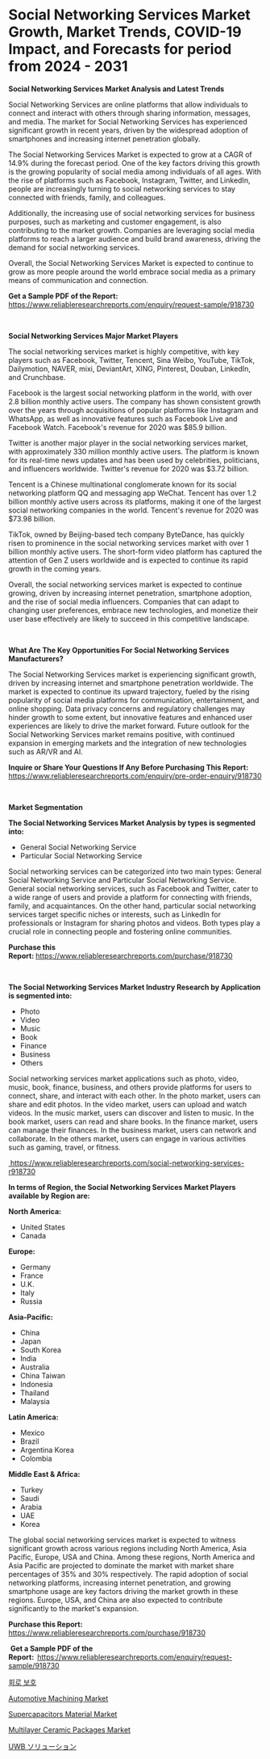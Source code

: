 <p><h1>Social Networking Services Market Growth, Market Trends, COVID-19 Impact, and Forecasts for period from 2024 - 2031</h1></p><p><strong>Social Networking Services Market Analysis and Latest Trends</strong></p>
<p><p>Social Networking Services are online platforms that allow individuals to connect and interact with others through sharing information, messages, and media. The market for Social Networking Services has experienced significant growth in recent years, driven by the widespread adoption of smartphones and increasing internet penetration globally.</p><p>The Social Networking Services Market is expected to grow at a CAGR of 14.9% during the forecast period. One of the key factors driving this growth is the growing popularity of social media among individuals of all ages. With the rise of platforms such as Facebook, Instagram, Twitter, and LinkedIn, people are increasingly turning to social networking services to stay connected with friends, family, and colleagues.</p><p>Additionally, the increasing use of social networking services for business purposes, such as marketing and customer engagement, is also contributing to the market growth. Companies are leveraging social media platforms to reach a larger audience and build brand awareness, driving the demand for social networking services.</p><p>Overall, the Social Networking Services Market is expected to continue to grow as more people around the world embrace social media as a primary means of communication and connection.</p></p>
<p><strong>Get a Sample PDF of the Report:&nbsp;</strong> <a href="https://www.reliableresearchreports.com/enquiry/request-sample/918730">https://www.reliableresearchreports.com/enquiry/request-sample/918730</a></p>
<p>&nbsp;</p>
<p><strong>Social Networking Services Major Market Players</strong></p>
<p><p>The social networking services market is highly competitive, with key players such as Facebook, Twitter, Tencent, Sina Weibo, YouTube, TikTok, Dailymotion, NAVER, mixi, DeviantArt, XING, Pinterest, Douban, LinkedIn, and Crunchbase.</p><p>Facebook is the largest social networking platform in the world, with over 2.8 billion monthly active users. The company has shown consistent growth over the years through acquisitions of popular platforms like Instagram and WhatsApp, as well as innovative features such as Facebook Live and Facebook Watch. Facebook's revenue for 2020 was $85.9 billion.</p><p>Twitter is another major player in the social networking services market, with approximately 330 million monthly active users. The platform is known for its real-time news updates and has been used by celebrities, politicians, and influencers worldwide. Twitter's revenue for 2020 was $3.72 billion.</p><p>Tencent is a Chinese multinational conglomerate known for its social networking platform QQ and messaging app WeChat. Tencent has over 1.2 billion monthly active users across its platforms, making it one of the largest social networking companies in the world. Tencent's revenue for 2020 was $73.98 billion.</p><p>TikTok, owned by Beijing-based tech company ByteDance, has quickly risen to prominence in the social networking services market with over 1 billion monthly active users. The short-form video platform has captured the attention of Gen Z users worldwide and is expected to continue its rapid growth in the coming years.</p><p>Overall, the social networking services market is expected to continue growing, driven by increasing internet penetration, smartphone adoption, and the rise of social media influencers. Companies that can adapt to changing user preferences, embrace new technologies, and monetize their user base effectively are likely to succeed in this competitive landscape.</p></p>
<p>&nbsp;</p>
<p><strong>What Are The Key Opportunities For Social Networking Services Manufacturers?</strong></p>
<p><p>The Social Networking Services market is experiencing significant growth, driven by increasing internet and smartphone penetration worldwide. The market is expected to continue its upward trajectory, fueled by the rising popularity of social media platforms for communication, entertainment, and online shopping. Data privacy concerns and regulatory challenges may hinder growth to some extent, but innovative features and enhanced user experiences are likely to drive the market forward. Future outlook for the Social Networking Services market remains positive, with continued expansion in emerging markets and the integration of new technologies such as AR/VR and AI.</p></p>
<p><strong>Inquire or Share Your Questions If Any Before Purchasing This Report:</strong> <a href="https://www.reliableresearchreports.com/enquiry/pre-order-enquiry/918730">https://www.reliableresearchreports.com/enquiry/pre-order-enquiry/918730</a></p>
<p>&nbsp;</p>
<p><strong>Market Segmentation</strong></p>
<p><strong>The Social Networking Services Market Analysis by types is segmented into:</strong></p>
<p><ul><li>General Social Networking Service</li><li>Particular Social Networking Service</li></ul></p>
<p><p>Social networking services can be categorized into two main types: General Social Networking Service and Particular Social Networking Service. General social networking services, such as Facebook and Twitter, cater to a wide range of users and provide a platform for connecting with friends, family, and acquaintances. On the other hand, particular social networking services target specific niches or interests, such as LinkedIn for professionals or Instagram for sharing photos and videos. Both types play a crucial role in connecting people and fostering online communities.</p></p>
<p><strong>Purchase this Report:&nbsp;</strong><a href="https://www.reliableresearchreports.com/purchase/918730">https://www.reliableresearchreports.com/purchase/918730</a></p>
<p>&nbsp;</p>
<p><strong>The Social Networking Services Market Industry Research by Application is segmented into:</strong></p>
<p><ul><li>Photo</li><li>Video</li><li>Music</li><li>Book</li><li>Finance</li><li>Business</li><li>Others</li></ul></p>
<p><p>Social networking services market applications such as photo, video, music, book, finance, business, and others provide platforms for users to connect, share, and interact with each other. In the photo market, users can share and edit photos. In the video market, users can upload and watch videos. In the music market, users can discover and listen to music. In the book market, users can read and share books. In the finance market, users can manage their finances. In the business market, users can network and collaborate. In the others market, users can engage in various activities such as gaming, travel, or fitness.</p></p>
<p><a href="https://www.reliableresearchreports.com/social-networking-services-r918730">&nbsp;https://www.reliableresearchreports.com/social-networking-services-r918730</a></p>
<p><strong>In terms of Region, the Social Networking Services Market Players available by Region are:</strong></p>
<p>
    <p> <strong> North America: </strong>
        <ul>
            <li>United States</li>
            <li>Canada</li>
        </ul>
        </p> 
    <p> <strong> Europe: </strong>
        <ul>
            <li>Germany</li>
            <li>France</li>
            <li>U.K.</li>
            <li>Italy</li>
            <li>Russia</li>
        </ul>
        </p> 
    <p> <strong> Asia-Pacific: </strong>
        <ul>
            <li>China</li>
            <li>Japan</li>
            <li>South Korea</li>
            <li>India</li>
            <li>Australia</li>
            <li>China Taiwan</li>
            <li>Indonesia</li>
            <li>Thailand</li>
            <li>Malaysia</li>
        </ul>
        </p> 
    <p> <strong> Latin America: </strong>
        <ul>
            <li>Mexico</li>
            <li>Brazil</li>
            <li>Argentina Korea</li>
            <li>Colombia</li>
        </ul>
        </p> 
    <p> <strong> Middle East & Africa: </strong>
        <ul>
            <li>Turkey</li>
            <li>Saudi</li>
            <li>Arabia</li>
            <li>UAE</li>
            <li>Korea</li>
        </ul>
    </p>
    </p>
<p><p>The global social networking services market is expected to witness significant growth across various regions including North America, Asia Pacific, Europe, USA and China. Among these regions, North America and Asia Pacific are projected to dominate the market with market share percentages of 35% and 30% respectively. The rapid adoption of social networking platforms, increasing internet penetration, and growing smartphone usage are key factors driving the market growth in these regions. Europe, USA, and China are also expected to contribute significantly to the market's expansion.</p></p>
<p><strong>Purchase this Report: </strong><a href="https://www.reliableresearchreports.com/purchase/918730">https://www.reliableresearchreports.com/purchase/918730</a></p>
<p>&nbsp;<strong>Get a Sample PDF of the Report:&nbsp;&nbsp;</strong><a href="https://www.reliableresearchreports.com/enquiry/request-sample/918730">https://www.reliableresearchreports.com/enquiry/request-sample/918730</a></p>
<p><strong></strong></p>
<p><p><a href="https://github.com/anton65482023/Market-Research-Report-List-1/blob/main/274156848411.md">회로 보호</a></p><p><a href="https://github.com/Paul14Anderson63/Market-Research-Report-List-4/blob/main/automotive-machining-market.md">Automotive Machining Market</a></p><p><a href="https://issuu.com/reportprime-2/docs/supercapacitors-material-market-size-2030.pptx">Supercapacitors Material Market</a></p><p><a href="https://issuu.com/reportprime-2/docs/multilayer-ceramic-packages-market-size-2030.pptx">Multilayer Ceramic Packages Market</a></p><p><a href="https://github.com/dadanedu33/Market-Research-Report-List-1/blob/main/259031152647.md">UWB ソリューション</a></p></p>